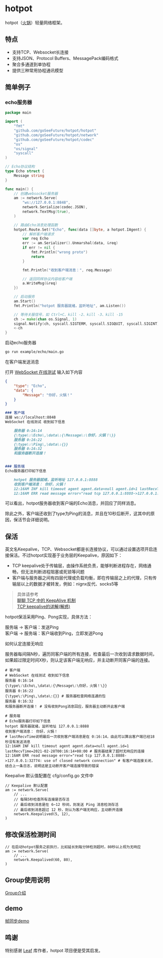# hotpot

hotpot（[火锅](github.com/goSeeFuture/hotpot)）轻量网络框架。

## 特点

- 支持TCP、Websocket长连接
- 支持JSON、Protocol Buffers、MessagePack编码格式
- 聚合多通道到单协程
- 提供三种常用协程通讯模型

## 简单例子

### echo服务器

```go
package main

import (
    "fmt"
    "github.com/goSeeFuture/hotpot/hotpot"
    "github.com/goSeeFuture/hotpot/network"
    "github.com/goSeeFuture/hotpot/codec"
    "os"
    "os/signal"
    "syscall"
)

// Echo协议结构
type Echo struct {
    Message string
}

func main() {
    // 创建websocket服务器
    am := network.Serve(
        "ws://127.0.0.1:8848",
        network.Serialize(codec.JSON),
        network.TextMsg(true),
    )

    // 路由Echo消息处理函数
    hotpot.Route.Set("Echo", func(data []byte, a hotpot.IAgent) {
        // 解析客户端请求
        var req Echo
        err := am.Serializer().Unmarshal(data, &req)
        if err != nil {
            fmt.Println("wrong proto")
            return
        }

        fmt.Println("收到客户端消息：", req.Message)

        // 返回同样协议内容给客户端
        a.WriteMsg(&req)
    })

    // 启动服务
    am.Start()
    fmt.Println("hotpot 服务器就绪，监听地址", am.Listen())

    // 等待关服信号，如 Ctrl+C、kill -2、kill -3、kill -15
    ch := make(chan os.Signal, 1)
    signal.Notify(ch, syscall.SIGTERM, syscall.SIGQUIT, syscall.SIGINT)
    <-ch
}
```

启动echo服务器

```bash
go run example/echo/main.go
```

在客户端发送消息

打开 [WebSocket 在线测试](http://www.websocket-test.com/) 输入如下内容

```json
{
    "type": "Echo",
    "data": {
        "Message": "你好，火锅！"
    }
}
```

```md
### 客户端 
连接 ws://localhost:8848
WebSocket 在线测试 收到如下信息

    服务器 0:16:14
    {\type\:\Echo\,\data\:{\Message\:\你好，火锅！\}}
    服务器 0:16:22
    {\type\:\Ping\,\data\:{}}
    服务器 0:16:32
    和服务器断开连接！


### 服务端
Echo服务器打印如下信息

    hotpot 服务器就绪，监听地址 127.0.0.1:8888
    收到客户端消息： 你好，火锅！
    12:16AM INF kill timeout agent agent.data=null agent.id=1 lastRecvTime=2021-02-28T00:16:14+08:00 
    12:16AM ERR read message error="read tcp 127.0.0.1:8888->127.0.0.1:32774: use of closed network connection"
```

可以看出，hotpot服务器收到客户端的Echo消息，并回应了同样消息。

除此之外，客户端还收到了type为Ping的消息，并且在10秒后断开，这其中的原因，保活节会详细说明。

## 保活

英文名Keepalive，TCP、Websocket都是长连接协议，可以通过设置选项开启连接保活。不过hotpot实现基于业务层的Keepalive，原因如下：

- TCP keepalive处于传输层，由操作系统负责，能够判断进程存在，网络通畅，但无法判断进程阻塞或死锁等问题
- 客户端与服务器之间有四层代理或负载均衡，即在传输层之上的代理，只有传输层以上的数据才被转发，例如：nignx反代、socks5等

> 具体请参考  
> [聊聊 TCP 中的 KeepAlive 机制](https://www.sohu.com/a/212429309_355142)  
> [TCP keepalive的详解(解惑)](https://www.cnblogs.com/lanyangsh/p/10926806.html)

hotpot保活采用Ping、Pong实现，具体方法：  

服务端 -> 客户端：发送Ping  
客户端 -> 服务端：客户端收到Ping，立即发送Pong

如何认定连接无响应

服务器每间隔N秒，遍历同客户端的所有连接，检查最后一次收到请求数据时间，如果超过限定时间X秒，则认定该客户端无响应，并主动断开同客户端的连接。

```output
# 客户端
# WebSocket 在线测试 收到如下信息
服务器 0:16:14
{\type\:\Echo\,\data\:{\Message\:\你好，火锅！\}}
服务器 0:16:22
{\type\:\Ping\,\data\:{}} # 服务器检查网络连通的包
服务器 0:16:32
和服务器断开连接！ # 没有收到Pong消息回应，服务器主动断开此客户端

# 服务端
# Echo服务器打印如下信息
hotpot 服务器就绪，监听地址 127.0.0.1:8888
收到客户端消息： 你好，火锅！
# lastRecvTime说明最后一次收到客户端消息是在 0:16:14，由此可以算出客户端已经18秒没有发送消息
12:16AM INF kill timeout agent agent.data=null agent.id=1 lastRecvTime=2021-02-28T00:16:14+08:00 # 服务器结束了超时无响应的连接
12:16AM ERR read message error="read tcp 127.0.0.1:8888->127.0.0.1:32774: use of closed network connection" # 有客户端连接关闭，结合上一条日志，说明这是主动断开客户端连接导致的错误
```

Keepalive 默认值配置在 cfg/config.go 文件中

```golang
// Keepalive 默认配置
am := network.Serve(
    // ...
    // 每隔5秒检查所有连接是否存活
    // 最后收到消息是在 6~12 秒间，则发送 Ping 消息检测存活
    // 最后收到消息超过 12 秒，则认为客户端无响应，主动断开连接
    network.Keepalived(5, 12),
)
```

## 修改保活检测时间

```golang
// 在启动hotpot服务之前执行，比如延长到每分钟检测超时，80秒以上视为无响应
am := network.Serve(
    // ...
    network.Keepalived(60, 80),
)
```

## Group使用说明

[Group介绍](group.md)

## demo

[帧同步demo](https://github.com/goSeeFuture/lockstep)

## 鸣谢

特别感谢 [Leaf](https://github.com/name5566/leaf) 库作者，hotpot 项目便是受其启发。

